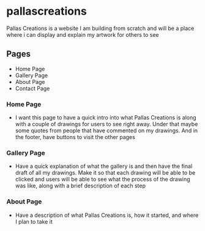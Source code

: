 # pallascreations

Pallas Creations is a website I am building from scratch and will be a place where i can display and explain my artwork for others to see

## Pages

- Home Page
- Gallery Page
- About Page
- Contact Page

### Home Page

- I want this page to have a quick intro into what Pallas Creations is along with a couple of drawings for users to see right away. Under that maybe some quotes from people that have commented on my drawings. And in the footer, have buttons to visit the other pages 

### Gallery Page

- Have a quick explanation of what the gallery is and then have the final draft of all my drawings. Make it so that each drawing will be able to be clicked and users will be able to see what the process of the drawing was like, along with a brief description of each step

### About Page

- Have a description of what Pallas Creations is, how it started, and where I plan to take it